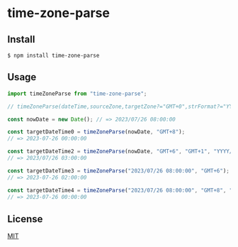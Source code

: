 # time-zone-parse

## Install

```
$ npm install time-zone-parse
```

## Usage

```javascript
import timeZoneParse from "time-zone-parse";

// timeZoneParse(dateTime,sourceZone,targetZone?="GMT+0",strFormat?="YYYY-MM-DD hh:mm:ss")

const nowDate = new Date(); // => 2023/07/26 08:00:00

const targetDateTime0 = timeZoneParse(nowDate, "GMT+8");
// => 2023-07-26 00:00:00

const targetDateTime2 = timeZoneParse(nowDate, "GMT+6", "GMT+1", "YYYY/MM/DD hh:mm:ss");
// => 2023/07/26 03:00:00

const targetDateTime3 = timeZoneParse("2023/07/26 08:00:00", "GMT+6");
// => 2023-07-26 02:00:00

const targetDateTime4 = timeZoneParse("2023/07/26 08:00:00", "GMT+8", "GMT+0", "YYYY-MM-DD hh:mm:ss");
// => 2023-07-26 00:00:00
```

## License

[MIT](http://opensource.org/licenses/MIT)

